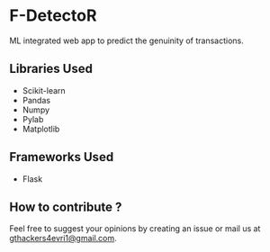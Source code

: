 # F-DetectoR
ML integrated web app to predict the genuinity of transactions.


## Libraries Used
* Scikit-learn
* Pandas
* Numpy
* Pylab
* Matplotlib

## Frameworks Used
* Flask

## How to contribute ?
Feel free to suggest your opinions by creating an issue or mail us at gthackers4evri1@gmail.com.

